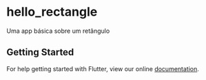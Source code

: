 # hello_rectangle

Uma app básica sobre um retângulo

## Getting Started

For help getting started with Flutter, view our online
[documentation](https://flutter.io/).
